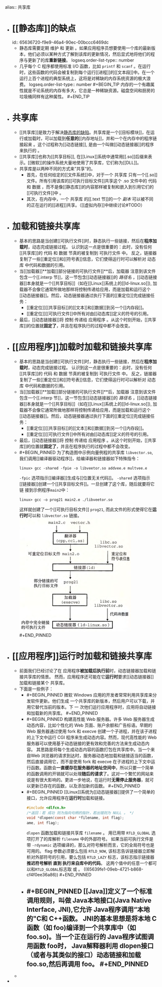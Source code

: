 alias:: 共享库

- # [[静态库]]的缺点
  id:: 65636720-f9e9-46a4-90ec-00bccc6469dc
	- 静态库需要定期 维护 和 更新 。如果应用程序员想要使用一个库的最新版本，他们必须以某种方式了解到该库的更新情况，然后显式地将他们的程序与更新了的库**重新链接**。
	  logseq.order-list-type:: number
	- 几乎每个 C 程序都使用标准 I/O 函数，比如 `printf` 和 `scanf` 。在运行时，这些函数的代码会被复制到每个运行[[进程]]的[[文本段]]中。在一个运行上百个进程的典型系统上，这将是对稀缺的内存系统资源的极大浪费。
	  logseq.order-list-type:: number
	  #+BEGIN_TIP
	  内存的一个有趣属性就是不论系统的内存有多大，它总是一种稀缺资源。磁盘空间和厨房的垃圾桶同样有这种属性。
	  #+END_TIP
- # 共享库
	- [[共享库]]是致力于解决[静态库的缺陷](((65636720-f9e9-46a4-90ec-00bccc6469dc)))。共享库是一个[[目标模块]]，在运行或加载时，可以加载到**任意的**[[内存地址]]，并和一个在内存中的程序链接起来 。这个过程称为[[动态链接]], 是由一个叫做[[动态链接器]]的程序来执行的 。
	- [[共享库]]也称为[[共享目标]], 在[[Linux]]系统中通常用[[.so]]后缀来表示。[[微软]]的操作系统大量地使用了共享库，它们称为[[DLL]]。
	- 共享库是以两种不同的方式来”共享“的。
		- 首先，在任何给定的[[文件系统]]中，对于一个 共享库 只有一个[[.so]]文件。所有引用该库的[[可执行目标文件]]共享这个 .so 文件中的 代码 和 数据 ，而不是像[[静态库]]的内容那样被复制和嵌入到引用它们的[[可执行文件]]中 。
		- 其次，在内存中，一个 共享库 的[[.text 节]]的一个 *副本* 可以被不同的正在运行的[[进程]]共享。（[[虚拟内存]]中继续讨论#TODO）
- # 加载和链接共享库
	- 基本的思路是当创建[[可执行文件]]时，静态执行一些链接，然后在**程序加载时**，动态完成链接过程。
	  认识到这一点是很重要的：此时，没有任何[[共享库]]的 代码 和 数据 节真的被复制到 可执行文件 中。
	  反之，链接器复制了一些[[重定位]]和[[符号表]]信息，它们使得运行时可以解析对 动态库 中代码和数据的引用。
	- 当[[加载器]]**加载[[部分链接的可执行文件]]**后，加载器 注意到该文件包含一个[[.interp 节]]，这一节包含[[动态链接器]]的 *路径名* ，[[动态链接器]]本身就是一个[[共享目标]]（如在[[Linux]]系统上的[[ld-linux.so]]), 加载器不会像它通常所做地那样将控制传递给应用，而是加载和运行这个[[动态链接器]]。然后，动态链接器通过执行下面的[[重定位]]完成链接任务：
		- [[重定位]][[共享目标]]的[[文本]]和[[数据]]到另一个[[内存段]]。
		- [[重定位]][[可执行文件]]中所有对由[[动态库]]定义的符号的引用。
	- 最后，[[动态链接器]]将 控制 传递给 应用程序 。从这个时刻开始，[[共享库]]的位置就**固定了**，并且在程序执行的过程中都不会改变。
- # [[应用程序]]加载时加载和链接共享库
	- 基本的思路是当创建[[可执行文件]]时，静态执行一些链接，然后在**程序加载时**，动态完成链接过程。
	  认识到这一点是很重要的：此时，没有任何[[共享库]]的 代码 和 数据 节真的被复制到 可执行文件 中。
	  反之，链接器复制了一些[[重定位]]和[[符号表]]信息，它们使得运行时可以解析对 动态库 中代码和数据的引用。
	- 当[[加载器]]**加载[[部分链接的可执行文件]]**后，加载器 注意到该文件包含一个[[.interp 节]]，这一节包含[[动态链接器]]的 *路径名* ，[[动态链接器]]本身就是一个[[共享目标]]（如在[[Linux]]系统上的[[ld-linux.so]]), 加载器不会像它通常所做地那样将控制传递给应用，而是加载和运行这个[[动态链接器]]。然后，动态链接器通过执行下面的[[重定位]]完成链接任务：
		- [[重定位]][[共享目标]]的[[文本]]和[[数据]]到另一个[[内存段]]。
		- [[重定位]][[可执行文件]]中所有对由[[动态库]]定义的符号的引用。
	- 最后，[[动态链接器]]将 控制 传递给 应用程序 。从这个时刻开始，[[共享库]]的位置就**固定了**，并且在程序执行的过程中都不会改变。
	- #+BEGIN_PINNED
	  为了构造图中示例向量例程的共享库 `libvector.so`,
	  我们调用[[编译器驱动程序]]，给编译器和链接器如下特殊指令：
	  ``` shell
	  linux> gcc -shared -fpie -o libveetor.so addvee.e multvee.e
	  ``` 
	  `-fpic` 选项指示[[编译器]]生成与[[位置无关代码]]。
	  `-shared` 选项指示[[链接器]]创建一个[[共享目标文件]]。一旦创建了这个库，随后就要将它链
	  接到示例程序`main2`中：
	  ``` shell
	  linux> gcc -o prog21 main2.e ./libveetor.so
	  ```
	  这样就创建了一个[[可执行目标文件]] `prog21`, 而此文件的形式使得它在**运行时**可以和 `libvector.so` 链接。
	  ![image.png](../assets/image_1701023668102_0.png)
	  #+END_PINNED
- # [[应用程序]]运行时加载和链接共享库
	- 前面我们巳经讨论了在 应用程序**被加载后执行前**时，动态链接器加载和链接共享库的情景。
	  然而，应用程序还可能在它**运行时**要求[[动态链接器]]加载和链接某个 共享库。
	- 下面是一些例子：
		- #+BEGIN_PINNED
		  微软 Windows 应用的开发者常常利用共享库来分发软件更新。他们生成 一个共享库的新版本，然后用户可以下载，并用它替代当前的版本。下 一 次他们运行应用程序时，应用将自动链接和加载新的共享库。
		  #+END_PINNED
		- #+BEGIN_PINNED
		  构建高性能 Web 服务器。许多 Web 服务器生成动态内容，比如个性化的 Web 页面、账户余额和广告标语。早期的 Web 服务器通过使用 fork 和 execve 创建一个子进程，并在该子进程的上下文中运行 CGI 程序来生成动态内容。然而，现代高性能的 Web 服务器可以使用基于动态链接的更有效和完善的方法来生成动态内容。
		  其思路是将每个生成动态内容的函数打包在共享库中。当一个来自Web 浏览器的请求到达时，服务器动态地加载和链接适当的函数，然后直接调用它，而不是使用 fork 和 execve 在子进程的上下文中运行函数。函数会**一直缓存在服务器的地址空间中**，所以只要一个简单的函数调用的开销就可以处理**随后的请求**了。这对一个繁忙的网站来说是有很大影响的。更进一步地说，在运行时**无需停止服务器**，就可以更新已存在的函数，以及添加新的函数。
		  #+END_PINNED
		- #+BEGIN_PINNED
		  [[Linux]]系统为[[动态链接器]]提供了一个简单的接口，允许应用程序在**运行时**加载和链接。
		  ```c
		  #include <dlfcn.h>
		  /*返回：若 成功 则为指向句柄的指针，若出错则为 NULL 。 */
		  void *dlopen(const char *filename, int flag);
		  ame, int flag);
		  ``` 
		  `dlopen` 函数加载和链接共享库 `filename` 。
		  用已用带 `RTLD_GLOBAL` 选项打开了的库解析 `filename` 中的外部符号。
		  如果当前可执行文件是带 `-rdynamic` 选项编译的，那么对符号解析而言，它的全局符号也是可用的。
		  flag 参数必须要么包括 `RTLD_NOW`, 该标志告诉链接器立即解析对外部符号的引用，要么包括 `RTLD_LAZY` 标志，该标志指示链接器**推迟符号解析 直到 执行来自库中的代码**。
		  这两个值中的任意一个都可以和`RTLD_GLOBAL`标志取 或 。
		  ((65639fe1-09eb-4721-b868-cf4f0ee36a86))
		  #+END_PINNED
		- #+BEGIN_PINNED
		  [[Java]]定义了一个标准调用规则，叫做 Java本地接口(Java Native Interface, JNI),它允许 Java程序调用“本地的"C和 C++函数。 JNI的基本思想是将本地 C函数（如 foo)编译到一个共享库中（如 foo.so)。当一个正在运行的 Java程序试图调用函数 foo时， Java解释器利用 dlopen接口（或者与其类似的接口）动态链接和加载 foo.so,然后再调用 foo。
		  #+END_PINNED
			-
	-
-